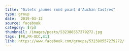 ```yaml
---
title: "Gilets jaunes rond point d'Auchan Castres"
type: group
date:  2019-03-12
source: facebook
category: [rp]
thumbnail: /images/posts/532388557279272.jpg
tags: [FR,FR-OCC,81]
link: https://www.facebook.com/groups/532388557279272/
---
```

